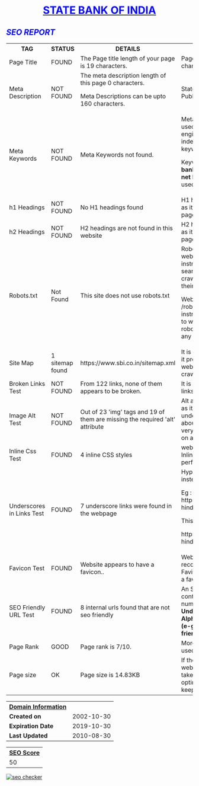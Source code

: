 <html>
<style>
body{
background-image: url("http://avante.biz/wp-content/uploads/Green-Wallpaper-Hd/Green-Wallpaper-Hd-007.jpg")}
</style>
<body>
<div align="center">
  <b><u><h1 style="color:blue;">STATE BANK OF INDIA</h1></u></b>
</div>
<i><h2 style="color:blue;">SEO REPORT</h2></i>
<table>
<tr>
<th><b>TAG</b></th>
<th><b>STATUS</b></th>
<th><b>DETAILS</b></th>
<th><b>SUGGESTIONS</b></th>
</tr>
<tr>
<td>Page Title</td>
<td>FOUND</td>
<td>The Page title length of your page is 19 characters.</td>
<td>Page title can be upto 65 characters.</td>
</tr>
<tr>
<td>Meta Description</td> 
<td>NOT FOUND </td>
<td>The meta description length of this page 0 characters.<p>
Meta Descriptions can be upto 160 characters.</td>
<td>State Bank of India (SBI)-Public Sector Banking.</td>
</tr>
<tr>
<td>Meta Keywords</td>
<td>NOT FOUND </td>
<td>Meta Keywords not found.</td> 
<td>Meta Keywords should be used as they help search engines associate the indexed content to the right keywords.<p>
Keywords such as <b> sbi net banking</b>, <b>sbi card</b>, <b>sbi online net banking login</b> can be used. </td> 
</tr>
<tr>
<td> h1 Headings </td>
<td>NOT FOUND </td>
<td>No H1 headings found<br>
</td>
<td> H1 headings should be used as it effects the SEO of your page </td>
</tr>
<tr>
<td> h2 Headings </td>
<td>  NOT FOUND </td>
<td> H2 headings are not found in this website</td>
<td>H2 headings should be used as it effects the SEO of your page </td>
</tr>
<tr>
<td>Robots.txt</td>
<td>Not Found</td>
<td>This site does not use robots.txt</td>
<td>Robots.txt is a text file webmasters create to instruct robots (typically search engine robots) how to crawl and index pages on their website.<p>
Web site owners use the /robots.txt file to give instructions about their site to web robots. It tells the robot that it should not visit any pages on the site.</td>
</tr>
<tr>
<td> Site Map </td>
<td> 1 sitemap found </td>
<td> https://www.sbi.co.in/sitemap.xml </td>
<td>It is good to use a sitemap as it provides a list of pages of a web site accessible to crawlers or users.</td>
</tr>
<tr>
<td>Broken Links Test</td>
<td>NOT FOUND</td>
<td>From 122 links, none of them appears to be broken. </td>
<td>It is good to have no broken links.</td>
</tr>
<tr>
<td>Image Alt Test</td>
<td>NOT FOUND</td>
<td>Out of 23 'img' tags and 19 of them are missing the required 'alt' attribute </td>
<td>Alt attribute should be used as it helps search engines understand what an image is about. Alternate text is also very helpful in case images on a page cannot be found.</td>
</tr>
<tr>
<td>Inline Css Test</td>
<td>FOUND</td>
<td>4 inline CSS styles</td>
<td>website should not have Css Inlines for optimum performance.</td> 
</tr>
<tr>
<td>Underscores in Links Test	</td>
<td>FOUND </td>
<td>7 underscore links were found in the webpage</td>
<td>Hyphens should be used instead of underscores.<p>
Eg : https://www.sbi.co.in//index-hindi_latest.htm <p>
This can be replaced by : <p>
https://www.sbi.co.in//index-hindi-latest.htm</td>
</tr>
<tr>
<td> Favicon Test </td>
<td>FOUND </td>
<td>Website appears to have a favicon..</td>
<td>Webpage can be easily recognized through Favicon.So it is good to have a favicon in you website.</td>
</tr>
<tr>
<td>SEO Friendly URL Test	</td>
<td>FOUND</td>
<td> 8 internal urls found that are not seo friendly</td>
<td>An SEO friendly url must contain only lower alphabets, numbers, slashes(/), dash(-). <br>
<b>Underscores, upercase Alphabets and special chars (e-g: & ? %) are not seo friendly</b>.</td>
</tr>
<tr>
<td>Page Rank</td>
<td>GOOD</td>
<td>	Page rank is 7/10.</td>
<td>More backlinks need to be used to increase PR.</td>
</tr>
<tr>
  <td>Page size</td><td >OK</td><td >Page size is 14.83KB</td><td>If the page size of the webpage is heavy then it will take more time to load. For optimal performance, try to keep page size below 3MB</td>
        </tr>
</table>
<p>
<table>
<tr>
     <th> <u><b>Domain Information</b></u></th>
    </tr>
    <tr>
      <td><b>Created on</b></td><td>2002-10-30</td>
    </tr>
    <tr>
      <td><b>Expiration Date</b></td><td>2019-10-30</td> </tr>
    <tr>
      <td><b>Last Updated</b></td><td>2010-08-30</td>
    </tr>
</table>
<p>
<table Bckground color="lightgreen">
    <tr>
    <th><u><b>SEO Score</b></u></th>
    </tr>
    <tr><td>50</td>
    </tr>
</table>
<a href="http://smallseotools.com/website-seo-score-checker/" target="_blank"><img src="http://smallseotools.com/imgs/badge-bronze-xs.png" alt="seo checker"/></a>
<body/>
<html/>
